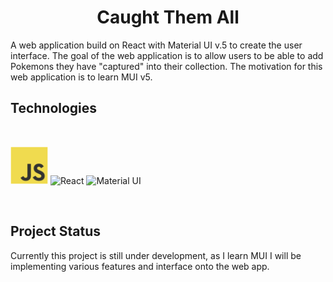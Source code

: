 <h1 align="center"> Caught Them All</h1>

A web application build on React with Material UI v.5 to create the user interface. The goal of the web application is to allow users to be able to add Pokemons they have "captured" into their collection. The motivation for this web application is to learn MUI v5.

## Technologies 
<br>
<p align="left"> <img src="https://raw.githubusercontent.com/devicons/devicon/master/icons/javascript/javascript-original.svg" alt="javascript" width="60" height="60"/> <img src="https://cdn.worldvectorlogo.com/logos/react-2.svg" alt="React" width="60" height="60"/> <img src="https://cdn.worldvectorlogo.com/logos/material-ui-1.svg" alt="Material UI" width="60" height="60" /> </p>

<br>

## Project Status

Currently this project is still under development, as I learn MUI I will be implementing various features and interface onto the web app.


## 
